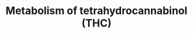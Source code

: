 ---
annotations:
- id: PW:0000375
  parent: regulatory pathway
  type: Pathway Ontology
  value: phase I biotransformation pathway via cytochrome P450
- id: PW:0001229
  parent: classic metabolic pathway
  type: Pathway Ontology
  value: xenobiotic metabolic pathway
- id: PW:0000754
  parent: drug pathway
  type: Pathway Ontology
  value: drug pathway
authors:
- DeSl
- MaintBot
- Khanspers
- Egonw
- Eweitz
description: Pathway visualizing part of THC metabolism. Delta9-tetrahydrocannabinol
  (THC, also named delta1-tetrahydrocannabinol), is the primary hallucinogenic constituent
  of Cannabis sativa (plant) a.k.a. marijuana. Different parts of the plant contain
  varying concentrations of THC, with leaves containing <1% to 10% THC by weight,
  and hashish, a resin prepared from the flowering tops, containing approximately
  15% THC.   This drug undergoes various transformation in the Phase I (mainly hepatic
  metabolism primarily by hydroxylation), after which several metabolites can be transformed
  via Phase II reactions (such as acyl glucuronidatization). THC possesses activity
  at benzodiazepine, opioid, and cannabinoid receptors and also exerts effects on
  prostaglandin synthesis, DNA, RNA, and protein metabolism. Furthermore, THC work
  on the two types of cannabinoid receptor that exist in the human body — CB1 and
  CB2 — and these receptors are the primary targets of endogenous cannabinoids (endocannabinoids).
  THC binds to both cannabinoid receptors. The CB1 receptor is mostly found in the
  brain, while the CB2 receptor is found in immune tissues such as the spleen, thymus,
  and tonsils (but not in the brain). Specific antagonists exist for each of the CB1
  and CB2 receptors. Cannabinoid-coupled G protein–coupled receptors are involved
  in the control of many processes, including metabolic regulation, craving, pain,
  anxiety, bone growth, and immune function.
last-edited: 2021-05-18
ndex: 8604f1bc-8b69-11eb-9e72-0ac135e8bacf
organisms:
- Homo sapiens
redirect_from:
- /index.php/Pathway:WP4174
- /instance/WP4174
- /instance/WP4174_rr117157
revision: r117157
schema-jsonld:
- '@context': https://schema.org/
  '@id': https://wikipathways.github.io/pathways/WP4174.html
  '@type': Dataset
  creator:
    '@type': Organization
    name: WikiPathways
  description: Pathway visualizing part of THC metabolism. Delta9-tetrahydrocannabinol
    (THC, also named delta1-tetrahydrocannabinol), is the primary hallucinogenic constituent
    of Cannabis sativa (plant) a.k.a. marijuana. Different parts of the plant contain
    varying concentrations of THC, with leaves containing <1% to 10% THC by weight,
    and hashish, a resin prepared from the flowering tops, containing approximately
    15% THC.   This drug undergoes various transformation in the Phase I (mainly hepatic
    metabolism primarily by hydroxylation), after which several metabolites can be
    transformed via Phase II reactions (such as acyl glucuronidatization). THC possesses
    activity at benzodiazepine, opioid, and cannabinoid receptors and also exerts
    effects on prostaglandin synthesis, DNA, RNA, and protein metabolism. Furthermore,
    THC work on the two types of cannabinoid receptor that exist in the human body
    — CB1 and CB2 — and these receptors are the primary targets of endogenous cannabinoids
    (endocannabinoids). THC binds to both cannabinoid receptors. The CB1 receptor
    is mostly found in the brain, while the CB2 receptor is found in immune tissues
    such as the spleen, thymus, and tonsils (but not in the brain). Specific antagonists
    exist for each of the CB1 and CB2 receptors. Cannabinoid-coupled G protein–coupled
    receptors are involved in the control of many processes, including metabolic regulation,
    craving, pain, anxiety, bone growth, and immune function.
  keywords:
  - 11-hydroxy-THC
  - 11-nor-9-carboxy-THC
  - 11-oxo-THC
  - 8,11-dihydroxy-delta-9-THC
  - 8-Hydroxy-delta-9-THC
  - ADH
  - CYP2C9
  - P450 2C9
  - P450 3A
  - THC
  license: CC0
  name: Metabolism of tetrahydrocannabinol (THC)
seo: CreativeWork
title: Metabolism of tetrahydrocannabinol (THC)
wpid: WP4174
---